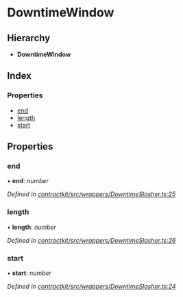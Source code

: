 # DowntimeWindow

## Hierarchy

* **DowntimeWindow**

## Index

### Properties

* [end](_wrappers_downtimeslasher_.downtimewindow.md#end)
* [length](_wrappers_downtimeslasher_.downtimewindow.md#length)
* [start](_wrappers_downtimeslasher_.downtimewindow.md#start)

## Properties

### end

• **end**: _number_

_Defined in_ [_contractkit/src/wrappers/DowntimeSlasher.ts:25_](https://github.com/celo-org/celo-monorepo/blob/master/packages/contractkit/src/wrappers/DowntimeSlasher.ts#L25)

### length

• **length**: _number_

_Defined in_ [_contractkit/src/wrappers/DowntimeSlasher.ts:26_](https://github.com/celo-org/celo-monorepo/blob/master/packages/contractkit/src/wrappers/DowntimeSlasher.ts#L26)

### start

• **start**: _number_

_Defined in_ [_contractkit/src/wrappers/DowntimeSlasher.ts:24_](https://github.com/celo-org/celo-monorepo/blob/master/packages/contractkit/src/wrappers/DowntimeSlasher.ts#L24)

